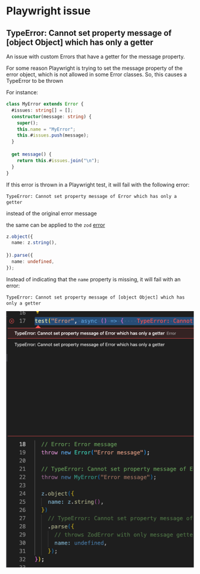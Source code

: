 # Playwright issue

## TypeError: Cannot set property message of [object Object] which has only a getter

An issue with custom Errors that have a getter for the message property.

For some reason Playwright is trying to set the message property of the error object, which is not allowed in some Error classes.
So, this causes a TypeError to be thrown

For instance:

```ts
class MyError extends Error {
  #issues: string[] = [];
  constructor(message: string) {
    super();
    this.name = "MyError";
    this.#issues.push(message);
  }

  get message() {
    return this.#issues.join("\n");
  }
}
```

If this error is thrown in a Playwright test, it will fail with the following error:

```
TypeError: Cannot set property message of Error which has only a getter
```

instead of the original error message

the same can be applied to the `zod` [error](https://github.com/colinhacks/zod/blob/master/src/ZodError.ts#L192-L309)

```ts
z.object({
  name: z.string(),

}).parse({
  name: undefined,
});
```

Instead of indicating that the `name` property is missing, it will fail with an error:

```
TypeError: Cannot set property message of [object Object] which has only a getter
```

![](./error.png)
